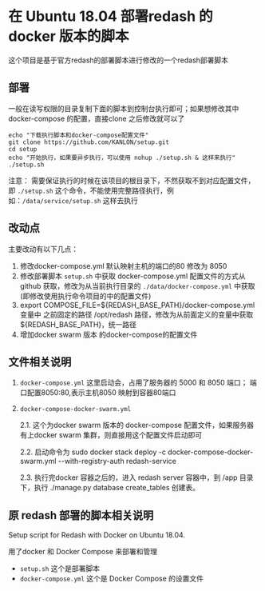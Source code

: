 # 在 Ubuntu 18.04 部署redash 的docker 版本的脚本

这个项目是基于官方redash的部署脚本进行修改的一个redash部署脚本


## 部署

一般在读写权限的目录复制下面的脚本到控制台执行即可；如果想修改其中docker-compose 的配置，直接clone 之后修改就可以了

```shell script
echo "下载执行脚本和docker-compose配置文件"
git clone https://github.com/KANLON/setup.git 
cd setup
echo "开始执行，如果要异步执行，可以使用 nohup ./setup.sh & 这样来执行"
./setup.sh
```

注意： 需要保证执行的时候在该项目的根目录下，不然获取不到对应配置文件，即 `./setup.sh` 这个命令，不能使用完整路径执行，例如：`/data/service/setup.sh` 这样去执行

## 改动点
主要改动有以下几点：
1. 修改docker-compose.yml 默认映射主机的端口的80 修改为 8050
2. 修改部署脚本 `setup.sh` 中获取 docker-compose.yml 配置文件的方式从 github 获取，修改为从当前执行目录的 `./data/docker-compose.yml` 中获取(即修改使用执行命令项目的中的配置文件)
3. export COMPOSE_FILE=${REDASH_BASE_PATH}/docker-compose.yml 变量中 之前固定的路径 /opt/redash 路径，修改为从前面定义的变量中获取 ${REDASH_BASE_PATH}，统一路径
4. 增加docker swarm 版本 的docker-compose的配置文件  



## 文件相关说明
1.  `docker-compose.yml`  这里启动会，占用了服务器的 5000 和 8050 端口； 端口配置8050:80,表示主机8050 映射到容器80端口

2. `docker-compose-docker-swarm.yml`
    
    2.1. 这个为docker swarm 版本的 docker-compose 配置文件，如果服务器有上docker swarm 集群，则直接用这个配置文件启动即可
    
    2.2. 启动命令为  sudo docker stack deploy -c docker-compose-docker-swarm.yml --with-registry-auth redash-service
    
    2.3. 执行完docker 容器之后的，进入 redash server 容器中，到 /app 目录下，执行 ./manage.py database create_tables 创建表。




## 原 redash 部署的脚本相关说明

Setup script for Redash with Docker on Ubuntu 18.04.


用了docker  和  Docker Compose  来部署和管理


* `setup.sh` 这个是部署脚本
* `docker-compose.yml` 这个是 Docker Compose 的设置文件
